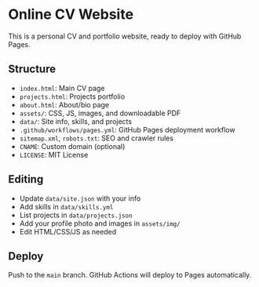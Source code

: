 # Online CV Website

This is a personal CV and portfolio website, ready to deploy with GitHub Pages.

## Structure
- `index.html`: Main CV page
- `projects.html`: Projects portfolio
- `about.html`: About/bio page
- `assets/`: CSS, JS, images, and downloadable PDF
- `data/`: Site info, skills, and projects
- `.github/workflows/pages.yml`: GitHub Pages deployment workflow
- `sitemap.xml`, `robots.txt`: SEO and crawler rules
- `CNAME`: Custom domain (optional)
- `LICENSE`: MIT License

## Editing
- Update `data/site.json` with your info
- Add skills in `data/skills.yml`
- List projects in `data/projects.json`
- Add your profile photo and images in `assets/img/`
- Edit HTML/CSS/JS as needed

## Deploy
Push to the `main` branch. GitHub Actions will deploy to Pages automatically.
